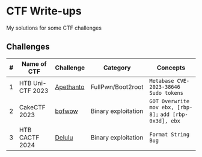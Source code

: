 # CTF Write-ups

My solutions for some CTF challenges

## Challenges

| # | Name of CTF | Challenge | Category | Concepts |
| --- | --- | --- | --- | --- |
| 1 | HTB Uni-CTF 2023 | [Apethanto](<HTB UniCTF 2023/Apethanto/README.md>) | FullPwn/Boot2root | `Metabase CVE-2023-38646` `Sudo tokens` |
| 2 | CakeCTF 2023 | [bofwow](<CakeCTF 2023/bofwow/README.md>) | Binary exploitation | `GOT Overwrite` `mov ebx, [rbp-8];` `add [rbp-0x3d], ebx` |
| 3 | HTB CACTF 2024 | [Delulu](<HTB CACTF 2024/Delulu/README.md>) | Binary exploitation | `Format String Bug` |
